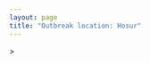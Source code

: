 ```yaml
---
layout: page
title: "Outbreak location: Hosur"
---
```

<div id="mapid">
<script src="https://buda-magenta.github.io/hazard_map/load_map.js"></script>
><script>
var marker_outbreak = L.marker([12.732884, 77.830948],{"autoPan": true}).addTo(map); marker_outbreak.bindTooltip("Hosur").openTooltip();

var circle_1 = L.circle([12.979120, 77.591300], {"pane": "markerPane", "color": "red", "fill": true, "fillOpacity": 0.2, "fillRule": "evenodd", "lineCap": "round", "lineJoin": "round", "opacity": 1.0, "radius": 1181610, "stroke": true, "weight": 2}).addTo(map);
circle_1.bindTooltip("Bangalore<br>rank: 1<br>hazard index: 0.295403")

var circle_2 = L.circle([11.664300, 78.146000], {"pane": "markerPane", "color": "red", "fill": true, "fillOpacity": 0.2, "fillRule": "evenodd", "lineCap": "round", "lineJoin": "round", "opacity": 1.0, "radius": 113978, "stroke": true, "weight": 2}).addTo(map);
circle_2.bindTooltip("Salem<br>rank: 2<br>hazard index: 0.028495")

var circle_3 = L.circle([12.305183, 76.655361], {"pane": "markerPane", "color": "red", "fill": true, "fillOpacity": 0.2, "fillRule": "evenodd", "lineCap": "round", "lineJoin": "round", "opacity": 1.0, "radius": 55545, "stroke": true, "weight": 2}).addTo(map);
circle_3.bindTooltip("Mysore<br>rank: 3<br>hazard index: 0.013886")

var circle_4 = L.circle([13.340077, 77.100621], {"pane": "markerPane", "color": "red", "fill": true, "fillOpacity": 0.2, "fillRule": "evenodd", "lineCap": "round", "lineJoin": "round", "opacity": 1.0, "radius": 30194, "stroke": true, "weight": 2}).addTo(map);
circle_4.bindTooltip("Tumkur<br>rank: 4<br>hazard index: 0.007549")

var circle_5 = L.circle([13.083694, 80.270186], {"pane": "markerPane", "color": "red", "fill": true, "fillOpacity": 0.2, "fillRule": "evenodd", "lineCap": "round", "lineJoin": "round", "opacity": 1.0, "radius": 24788, "stroke": true, "weight": 2}).addTo(map);
circle_5.bindTooltip("Chennai<br>rank: 5<br>hazard index: 0.006197")

var circle_6 = L.circle([28.651718, 77.221939], {"pane": "markerPane", "color": "red", "fill": true, "fillOpacity": 0.2, "fillRule": "evenodd", "lineCap": "round", "lineJoin": "round", "opacity": 1.0, "radius": 24140, "stroke": true, "weight": 2}).addTo(map);
circle_6.bindTooltip("Delhi<br>rank: 6<br>hazard index: 0.006035")

var circle_7 = L.circle([19.075990, 72.877393], {"pane": "markerPane", "color": "red", "fill": true, "fillOpacity": 0.2, "fillRule": "evenodd", "lineCap": "round", "lineJoin": "round", "opacity": 1.0, "radius": 19992, "stroke": true, "weight": 2}).addTo(map);
circle_7.bindTooltip("Mumbai<br>rank: 7<br>hazard index: 0.004998")

var circle_8 = L.circle([11.101781, 77.345192], {"pane": "markerPane", "color": "red", "fill": true, "fillOpacity": 0.2, "fillRule": "evenodd", "lineCap": "round", "lineJoin": "round", "opacity": 1.0, "radius": 18537, "stroke": true, "weight": 2}).addTo(map);
circle_8.bindTooltip("Tiruppur<br>rank: 8<br>hazard index: 0.004634")

var circle_9 = L.circle([17.388786, 78.461065], {"pane": "markerPane", "color": "red", "fill": true, "fillOpacity": 0.2, "fillRule": "evenodd", "lineCap": "round", "lineJoin": "round", "opacity": 1.0, "radius": 17644, "stroke": true, "weight": 2}).addTo(map);
circle_9.bindTooltip("Hyderabad<br>rank: 9<br>hazard index: 0.004411")

var circle_10 = L.circle([12.955100, 78.269900], {"pane": "markerPane", "color": "red", "fill": true, "fillOpacity": 0.2, "fillRule": "evenodd", "lineCap": "round", "lineJoin": "round", "opacity": 1.0, "radius": 15014, "stroke": true, "weight": 2}).addTo(map);
circle_10.bindTooltip("Robertson Pet<br>rank: 10<br>hazard index: 0.003754")

var circle_11 = L.circle([11.001812, 76.962842], {"pane": "markerPane", "color": "red", "fill": true, "fillOpacity": 0.2, "fillRule": "evenodd", "lineCap": "round", "lineJoin": "round", "opacity": 1.0, "radius": 14466, "stroke": true, "weight": 2}).addTo(map);
circle_11.bindTooltip("Coimbatore<br>rank: 11<br>hazard index: 0.003617")

var circle_12 = L.circle([9.926115, 78.114098], {"pane": "markerPane", "color": "red", "fill": true, "fillOpacity": 0.2, "fillRule": "evenodd", "lineCap": "round", "lineJoin": "round", "opacity": 1.0, "radius": 13206, "stroke": true, "weight": 2}).addTo(map);
circle_12.bindTooltip("Madurai<br>rank: 12<br>hazard index: 0.003302")

var circle_13 = L.circle([22.541418, 88.357691], {"pane": "markerPane", "color": "red", "fill": true, "fillOpacity": 0.2, "fillRule": "evenodd", "lineCap": "round", "lineJoin": "round", "opacity": 1.0, "radius": 11978, "stroke": true, "weight": 2}).addTo(map);
circle_13.bindTooltip("Kolkata<br>rank: 13<br>hazard index: 0.002995")

var circle_14 = L.circle([18.521428, 73.854454], {"pane": "markerPane", "color": "red", "fill": true, "fillOpacity": 0.2, "fillRule": "evenodd", "lineCap": "round", "lineJoin": "round", "opacity": 1.0, "radius": 9356, "stroke": true, "weight": 2}).addTo(map);
circle_14.bindTooltip("Pune<br>rank: 14<br>hazard index: 0.002339")

var circle_15 = L.circle([11.369204, 77.676627], {"pane": "markerPane", "color": "red", "fill": true, "fillOpacity": 0.2, "fillRule": "evenodd", "lineCap": "round", "lineJoin": "round", "opacity": 1.0, "radius": 8743, "stroke": true, "weight": 2}).addTo(map);
circle_15.bindTooltip("Erode<br>rank: 15<br>hazard index: 0.002186")

var circle_16 = L.circle([13.631637, 79.423171], {"pane": "markerPane", "color": "red", "fill": true, "fillOpacity": 0.2, "fillRule": "evenodd", "lineCap": "round", "lineJoin": "round", "opacity": 1.0, "radius": 8285, "stroke": true, "weight": 2}).addTo(map);
circle_16.bindTooltip("Tirupati<br>rank: 16<br>hazard index: 0.002071")

var circle_17 = L.circle([12.523889, 76.896196], {"pane": "markerPane", "color": "red", "fill": true, "fillOpacity": 0.2, "fillRule": "evenodd", "lineCap": "round", "lineJoin": "round", "opacity": 1.0, "radius": 8261, "stroke": true, "weight": 2}).addTo(map);
circle_17.bindTooltip("Mandya<br>rank: 17<br>hazard index: 0.002065")

var circle_18 = L.circle([13.137000, 78.133961], {"pane": "markerPane", "color": "red", "fill": true, "fillOpacity": 0.2, "fillRule": "evenodd", "lineCap": "round", "lineJoin": "round", "opacity": 1.0, "radius": 7743, "stroke": true, "weight": 2}).addTo(map);
circle_18.bindTooltip("Kolar<br>rank: 18<br>hazard index: 0.001936")

var circle_19 = L.circle([12.869810, 74.843008], {"pane": "markerPane", "color": "red", "fill": true, "fillOpacity": 0.2, "fillRule": "evenodd", "lineCap": "round", "lineJoin": "round", "opacity": 1.0, "radius": 7627, "stroke": true, "weight": 2}).addTo(map);
circle_19.bindTooltip("Mangalore<br>rank: 19<br>hazard index: 0.001907")

var circle_20 = L.circle([13.007082, 76.099270], {"pane": "markerPane", "color": "red", "fill": true, "fillOpacity": 0.2, "fillRule": "evenodd", "lineCap": "round", "lineJoin": "round", "opacity": 1.0, "radius": 6927, "stroke": true, "weight": 2}).addTo(map);
circle_20.bindTooltip("Hassan<br>rank: 20<br>hazard index: 0.001732")

var circle_21 = L.circle([14.466127, 75.920636], {"pane": "markerPane", "color": "red", "fill": true, "fillOpacity": 0.2, "fillRule": "evenodd", "lineCap": "round", "lineJoin": "round", "opacity": 1.0, "radius": 6926, "stroke": true, "weight": 2}).addTo(map);
circle_21.bindTooltip("Davanagere<br>rank: 21<br>hazard index: 0.001732")

var circle_22 = L.circle([13.932609, 75.574978], {"pane": "markerPane", "color": "red", "fill": true, "fillOpacity": 0.2, "fillRule": "evenodd", "lineCap": "round", "lineJoin": "round", "opacity": 1.0, "radius": 6372, "stroke": true, "weight": 2}).addTo(map);
circle_22.bindTooltip("Shimoga<br>rank: 22<br>hazard index: 0.001593")

var circle_23 = L.circle([23.021624, 72.579707], {"pane": "markerPane", "color": "red", "fill": true, "fillOpacity": 0.2, "fillRule": "evenodd", "lineCap": "round", "lineJoin": "round", "opacity": 1.0, "radius": 6285, "stroke": true, "weight": 2}).addTo(map);
circle_23.bindTooltip("Ahmedabad<br>rank: 23<br>hazard index: 0.001571")

var circle_24 = L.circle([10.804973, 78.687030], {"pane": "markerPane", "color": "red", "fill": true, "fillOpacity": 0.2, "fillRule": "evenodd", "lineCap": "round", "lineJoin": "round", "opacity": 1.0, "radius": 6186, "stroke": true, "weight": 2}).addTo(map);
circle_24.bindTooltip("Tiruchirappalli<br>rank: 24<br>hazard index: 0.001547")

var circle_25 = L.circle([9.931308, 76.267414], {"pane": "markerPane", "color": "red", "fill": true, "fillOpacity": 0.2, "fillRule": "evenodd", "lineCap": "round", "lineJoin": "round", "opacity": 1.0, "radius": 5536, "stroke": true, "weight": 2}).addTo(map);
circle_25.bindTooltip("Kochi<br>rank: 25<br>hazard index: 0.001384")

var circle_26 = L.circle([15.351838, 75.137985], {"pane": "markerPane", "color": "red", "fill": true, "fillOpacity": 0.2, "fillRule": "evenodd", "lineCap": "round", "lineJoin": "round", "opacity": 1.0, "radius": 5414, "stroke": true, "weight": 2}).addTo(map);
circle_26.bindTooltip("Hubli<br>rank: 26<br>hazard index: 0.001354")

var circle_27 = L.circle([12.794811, 79.000641], {"pane": "markerPane", "color": "red", "fill": true, "fillOpacity": 0.2, "fillRule": "evenodd", "lineCap": "round", "lineJoin": "round", "opacity": 1.0, "radius": 5365, "stroke": true, "weight": 2}).addTo(map);
circle_27.bindTooltip("Vellore<br>rank: 27<br>hazard index: 0.001341")

var circle_28 = L.circle([16.508759, 80.618510], {"pane": "markerPane", "color": "red", "fill": true, "fillOpacity": 0.2, "fillRule": "evenodd", "lineCap": "round", "lineJoin": "round", "opacity": 1.0, "radius": 5303, "stroke": true, "weight": 2}).addTo(map);
circle_28.bindTooltip("Vijayawada<br>rank: 28<br>hazard index: 0.001326")

var circle_29 = L.circle([17.723128, 83.301284], {"pane": "markerPane", "color": "red", "fill": true, "fillOpacity": 0.2, "fillRule": "evenodd", "lineCap": "round", "lineJoin": "round", "opacity": 1.0, "radius": 5254, "stroke": true, "weight": 2}).addTo(map);
circle_29.bindTooltip("Visakhapatnam<br>rank: 29<br>hazard index: 0.001314")

var circle_30 = L.circle([14.654623, 77.556260], {"pane": "markerPane", "color": "red", "fill": true, "fillOpacity": 0.2, "fillRule": "evenodd", "lineCap": "round", "lineJoin": "round", "opacity": 1.0, "radius": 5133, "stroke": true, "weight": 2}).addTo(map);
circle_30.bindTooltip("Anantapur<br>rank: 30<br>hazard index: 0.001283")

var circle_31 = L.circle([15.398403, 73.812918], {"pane": "markerPane", "color": "red", "fill": true, "fillOpacity": 0.2, "fillRule": "evenodd", "lineCap": "round", "lineJoin": "round", "opacity": 1.0, "radius": 4793, "stroke": true, "weight": 2}).addTo(map);
circle_31.bindTooltip("Vasco Da Gama<br>rank: 31<br>hazard index: 0.001198")

var circle_32 = L.circle([20.266777, 85.843559], {"pane": "markerPane", "color": "red", "fill": true, "fillOpacity": 0.2, "fillRule": "evenodd", "lineCap": "round", "lineJoin": "round", "opacity": 1.0, "radius": 4717, "stroke": true, "weight": 2}).addTo(map);
circle_32.bindTooltip("Bhubaneswar<br>rank: 32<br>hazard index: 0.001179")

var circle_33 = L.circle([13.160105, 79.155551], {"pane": "markerPane", "color": "red", "fill": true, "fillOpacity": 0.2, "fillRule": "evenodd", "lineCap": "round", "lineJoin": "round", "opacity": 1.0, "radius": 4438, "stroke": true, "weight": 2}).addTo(map);
circle_33.bindTooltip("Chittoor<br>rank: 33<br>hazard index: 0.001110")

var circle_34 = L.circle([13.826383, 77.493772], {"pane": "markerPane", "color": "red", "fill": true, "fillOpacity": 0.2, "fillRule": "evenodd", "lineCap": "round", "lineJoin": "round", "opacity": 1.0, "radius": 4390, "stroke": true, "weight": 2}).addTo(map);
circle_34.bindTooltip("Hindupur<br>rank: 34<br>hazard index: 0.001098")

var circle_35 = L.circle([12.227213, 79.070156], {"pane": "markerPane", "color": "red", "fill": true, "fillOpacity": 0.2, "fillRule": "evenodd", "lineCap": "round", "lineJoin": "round", "opacity": 1.0, "radius": 4176, "stroke": true, "weight": 2}).addTo(map);
circle_35.bindTooltip("Tiruvannamalai<br>rank: 35<br>hazard index: 0.001044")

var circle_36 = L.circle([11.715950, 79.767053], {"pane": "markerPane", "color": "red", "fill": true, "fillOpacity": 0.2, "fillRule": "evenodd", "lineCap": "round", "lineJoin": "round", "opacity": 1.0, "radius": 3993, "stroke": true, "weight": 2}).addTo(map);
circle_36.bindTooltip("Cuddalore Port<br>rank: 36<br>hazard index: 0.000998")

var circle_37 = L.circle([8.576971, 77.050125], {"pane": "markerPane", "color": "red", "fill": true, "fillOpacity": 0.2, "fillRule": "evenodd", "lineCap": "round", "lineJoin": "round", "opacity": 1.0, "radius": 3932, "stroke": true, "weight": 2}).addTo(map);
circle_37.bindTooltip("Thiruvananthapuram<br>rank: 37<br>hazard index: 0.000983")

var circle_38 = L.circle([13.573260, 78.479146], {"pane": "markerPane", "color": "red", "fill": true, "fillOpacity": 0.2, "fillRule": "evenodd", "lineCap": "round", "lineJoin": "round", "opacity": 1.0, "radius": 3916, "stroke": true, "weight": 2}).addTo(map);
circle_38.bindTooltip("Madanapalle<br>rank: 38<br>hazard index: 0.000979")

var circle_39 = L.circle([14.422347, 77.720069], {"pane": "markerPane", "color": "red", "fill": true, "fillOpacity": 0.2, "fillRule": "evenodd", "lineCap": "round", "lineJoin": "round", "opacity": 1.0, "radius": 3527, "stroke": true, "weight": 2}).addTo(map);
circle_39.bindTooltip("Dharmavaram<br>rank: 39<br>hazard index: 0.000882")

var circle_40 = L.circle([8.701220, 77.579269], {"pane": "markerPane", "color": "red", "fill": true, "fillOpacity": 0.2, "fillRule": "evenodd", "lineCap": "round", "lineJoin": "round", "opacity": 1.0, "radius": 3360, "stroke": true, "weight": 2}).addTo(map);
circle_40.bindTooltip("Tirunelveli<br>rank: 40<br>hazard index: 0.000840")

var circle_41 = L.circle([17.849907, 75.276320], {"pane": "markerPane", "color": "red", "fill": true, "fillOpacity": 0.2, "fillRule": "evenodd", "lineCap": "round", "lineJoin": "round", "opacity": 1.0, "radius": 3344, "stroke": true, "weight": 2}).addTo(map);
circle_41.bindTooltip("Solapur<br>rank: 41<br>hazard index: 0.000836")

var circle_42 = L.circle([21.149813, 79.082056], {"pane": "markerPane", "color": "red", "fill": true, "fillOpacity": 0.2, "fillRule": "evenodd", "lineCap": "round", "lineJoin": "round", "opacity": 1.0, "radius": 3139, "stroke": true, "weight": 2}).addTo(map);
circle_42.bindTooltip("Nagpur<br>rank: 42<br>hazard index: 0.000785")

var circle_43 = L.circle([14.226644, 76.400512], {"pane": "markerPane", "color": "red", "fill": true, "fillOpacity": 0.2, "fillRule": "evenodd", "lineCap": "round", "lineJoin": "round", "opacity": 1.0, "radius": 3133, "stroke": true, "weight": 2}).addTo(map);
circle_43.bindTooltip("Chitradurga<br>rank: 43<br>hazard index: 0.000783")

var circle_44 = L.circle([20.166670, 79.172114], {"pane": "markerPane", "color": "red", "fill": true, "fillOpacity": 0.2, "fillRule": "evenodd", "lineCap": "round", "lineJoin": "round", "opacity": 1.0, "radius": 2980, "stroke": true, "weight": 2}).addTo(map);
circle_44.bindTooltip("Bhadravati<br>rank: 44<br>hazard index: 0.000745")

var circle_45 = L.circle([17.166667, 77.083333], {"pane": "markerPane", "color": "red", "fill": true, "fillOpacity": 0.2, "fillRule": "evenodd", "lineCap": "round", "lineJoin": "round", "opacity": 1.0, "radius": 2855, "stroke": true, "weight": 2}).addTo(map);
circle_45.bindTooltip("Gulbarga<br>rank: 45<br>hazard index: 0.000714")

var circle_46 = L.circle([26.838100, 80.934600], {"pane": "markerPane", "color": "red", "fill": true, "fillOpacity": 0.2, "fillRule": "evenodd", "lineCap": "round", "lineJoin": "round", "opacity": 1.0, "radius": 2844, "stroke": true, "weight": 2}).addTo(map);
circle_46.bindTooltip("Lucknow<br>rank: 46<br>hazard index: 0.000711")

var circle_47 = L.circle([26.915458, 75.818982], {"pane": "markerPane", "color": "red", "fill": true, "fillOpacity": 0.2, "fillRule": "evenodd", "lineCap": "round", "lineJoin": "round", "opacity": 1.0, "radius": 2754, "stroke": true, "weight": 2}).addTo(map);
circle_47.bindTooltip("Jaipur<br>rank: 47<br>hazard index: 0.000689")

var circle_48 = L.circle([10.330330, 78.067398], {"pane": "markerPane", "color": "red", "fill": true, "fillOpacity": 0.2, "fillRule": "evenodd", "lineCap": "round", "lineJoin": "round", "opacity": 1.0, "radius": 2691, "stroke": true, "weight": 2}).addTo(map);
circle_48.bindTooltip("Dindigul<br>rank: 48<br>hazard index: 0.000673")

var circle_49 = L.circle([26.180598, 91.753943], {"pane": "markerPane", "color": "red", "fill": true, "fillOpacity": 0.2, "fillRule": "evenodd", "lineCap": "round", "lineJoin": "round", "opacity": 1.0, "radius": 2511, "stroke": true, "weight": 2}).addTo(map);
circle_49.bindTooltip("Guwahati<br>rank: 49<br>hazard index: 0.000628")

var circle_50 = L.circle([25.609324, 85.123525], {"pane": "markerPane", "color": "red", "fill": true, "fillOpacity": 0.2, "fillRule": "evenodd", "lineCap": "round", "lineJoin": "round", "opacity": 1.0, "radius": 2505, "stroke": true, "weight": 2}).addTo(map);
circle_50.bindTooltip("Patna<br>rank: 50<br>hazard index: 0.000626")

var circle_51 = L.circle([10.346837, 78.654771], {"pane": "markerPane", "color": "red", "fill": true, "fillOpacity": 0.2, "fillRule": "evenodd", "lineCap": "round", "lineJoin": "round", "opacity": 1.0, "radius": 2434, "stroke": true, "weight": 2}).addTo(map);
circle_51.bindTooltip("Neiveli<br>rank: 51<br>hazard index: 0.000609")

var circle_52 = L.circle([12.792907, 78.699917], {"pane": "markerPane", "color": "red", "fill": true, "fillOpacity": 0.2, "fillRule": "evenodd", "lineCap": "round", "lineJoin": "round", "opacity": 1.0, "radius": 2394, "stroke": true, "weight": 2}).addTo(map);
circle_52.bindTooltip("Ambur<br>rank: 52<br>hazard index: 0.000599")

var circle_53 = L.circle([10.805628, 79.824660], {"pane": "markerPane", "color": "red", "fill": true, "fillOpacity": 0.2, "fillRule": "evenodd", "lineCap": "round", "lineJoin": "round", "opacity": 1.0, "radius": 2369, "stroke": true, "weight": 2}).addTo(map);
circle_53.bindTooltip("Nagapattinam<br>rank: 53<br>hazard index: 0.000592")

var circle_54 = L.circle([22.720362, 75.868200], {"pane": "markerPane", "color": "red", "fill": true, "fillOpacity": 0.2, "fillRule": "evenodd", "lineCap": "round", "lineJoin": "round", "opacity": 1.0, "radius": 2007, "stroke": true, "weight": 2}).addTo(map);
circle_54.bindTooltip("Indore<br>rank: 54<br>hazard index: 0.000502")

var circle_55 = L.circle([25.531031, 78.652689], {"pane": "markerPane", "color": "red", "fill": true, "fillOpacity": 0.2, "fillRule": "evenodd", "lineCap": "round", "lineJoin": "round", "opacity": 1.0, "radius": 1928, "stroke": true, "weight": 2}).addTo(map);
circle_55.bindTooltip("Jhansi<br>rank: 55<br>hazard index: 0.000482")

var circle_56 = L.circle([23.370035, 85.325013], {"pane": "markerPane", "color": "red", "fill": true, "fillOpacity": 0.2, "fillRule": "evenodd", "lineCap": "round", "lineJoin": "round", "opacity": 1.0, "radius": 1881, "stroke": true, "weight": 2}).addTo(map);
circle_56.bindTooltip("Ranchi<br>rank: 56<br>hazard index: 0.000470")

var circle_57 = L.circle([10.915649, 79.806949], {"pane": "markerPane", "color": "red", "fill": true, "fillOpacity": 0.2, "fillRule": "evenodd", "lineCap": "round", "lineJoin": "round", "opacity": 1.0, "radius": 1835, "stroke": true, "weight": 2}).addTo(map);
circle_57.bindTooltip("Pondicherry<br>rank: 57<br>hazard index: 0.000459")

var circle_58 = L.circle([11.258608, 75.778874], {"pane": "markerPane", "color": "red", "fill": true, "fillOpacity": 0.2, "fillRule": "evenodd", "lineCap": "round", "lineJoin": "round", "opacity": 1.0, "radius": 1654, "stroke": true, "weight": 2}).addTo(map);
circle_58.bindTooltip("Kozhikode<br>rank: 58<br>hazard index: 0.000414")

var circle_59 = L.circle([15.143395, 76.919388], {"pane": "markerPane", "color": "red", "fill": true, "fillOpacity": 0.2, "fillRule": "evenodd", "lineCap": "round", "lineJoin": "round", "opacity": 1.0, "radius": 1627, "stroke": true, "weight": 2}).addTo(map);
circle_59.bindTooltip("Bellary<br>rank: 59<br>hazard index: 0.000407")

var circle_60 = L.circle([10.786027, 79.138150], {"pane": "markerPane", "color": "red", "fill": true, "fillOpacity": 0.2, "fillRule": "evenodd", "lineCap": "round", "lineJoin": "round", "opacity": 1.0, "radius": 1626, "stroke": true, "weight": 2}).addTo(map);
circle_60.bindTooltip("Thanjavur<br>rank: 60<br>hazard index: 0.000407")

var circle_61 = L.circle([15.857267, 74.506934], {"pane": "markerPane", "color": "red", "fill": true, "fillOpacity": 0.2, "fillRule": "evenodd", "lineCap": "round", "lineJoin": "round", "opacity": 1.0, "radius": 1572, "stroke": true, "weight": 2}).addTo(map);
circle_61.bindTooltip("Belgaum<br>rank: 61<br>hazard index: 0.000393")

var circle_62 = L.circle([14.625888, 75.635724], {"pane": "markerPane", "color": "red", "fill": true, "fillOpacity": 0.2, "fillRule": "evenodd", "lineCap": "round", "lineJoin": "round", "opacity": 1.0, "radius": 1410, "stroke": true, "weight": 2}).addTo(map);
circle_62.bindTooltip("Ranibennur<br>rank: 62<br>hazard index: 0.000353")

var circle_63 = L.circle([8.805260, 78.145274], {"pane": "markerPane", "color": "red", "fill": true, "fillOpacity": 0.2, "fillRule": "evenodd", "lineCap": "round", "lineJoin": "round", "opacity": 1.0, "radius": 1403, "stroke": true, "weight": 2}).addTo(map);
circle_63.bindTooltip("Thoothukudi<br>rank: 63<br>hazard index: 0.000351")

var circle_64 = L.circle([21.170200, 72.831100], {"pane": "markerPane", "color": "red", "fill": true, "fillOpacity": 0.2, "fillRule": "evenodd", "lineCap": "round", "lineJoin": "round", "opacity": 1.0, "radius": 1347, "stroke": true, "weight": 2}).addTo(map);
circle_64.bindTooltip("Surat<br>rank: 64<br>hazard index: 0.000337")

var circle_65 = L.circle([16.083333, 77.166667], {"pane": "markerPane", "color": "red", "fill": true, "fillOpacity": 0.2, "fillRule": "evenodd", "lineCap": "round", "lineJoin": "round", "opacity": 1.0, "radius": 1268, "stroke": true, "weight": 2}).addTo(map);
circle_65.bindTooltip("Raichur<br>rank: 65<br>hazard index: 0.000317")

var circle_66 = L.circle([17.005045, 81.780473], {"pane": "markerPane", "color": "red", "fill": true, "fillOpacity": 0.2, "fillRule": "evenodd", "lineCap": "round", "lineJoin": "round", "opacity": 1.0, "radius": 1177, "stroke": true, "weight": 2}).addTo(map);
circle_66.bindTooltip("Rajahmundry<br>rank: 66<br>hazard index: 0.000294")

var circle_67 = L.circle([30.733442, 76.779714], {"pane": "markerPane", "color": "red", "fill": true, "fillOpacity": 0.2, "fillRule": "evenodd", "lineCap": "round", "lineJoin": "round", "opacity": 1.0, "radius": 1139, "stroke": true, "weight": 2}).addTo(map);
circle_67.bindTooltip("Chandigarh<br>rank: 67<br>hazard index: 0.000285")

var circle_68 = L.circle([10.525626, 76.213254], {"pane": "markerPane", "color": "red", "fill": true, "fillOpacity": 0.2, "fillRule": "evenodd", "lineCap": "round", "lineJoin": "round", "opacity": 1.0, "radius": 1120, "stroke": true, "weight": 2}).addTo(map);
circle_68.bindTooltip("Thrissur<br>rank: 68<br>hazard index: 0.000280")

var circle_69 = L.circle([19.194329, 72.970178], {"pane": "markerPane", "color": "red", "fill": true, "fillOpacity": 0.2, "fillRule": "evenodd", "lineCap": "round", "lineJoin": "round", "opacity": 1.0, "radius": 1117, "stroke": true, "weight": 2}).addTo(map);
circle_69.bindTooltip("Thane<br>rank: 69<br>hazard index: 0.000279")

var circle_70 = L.circle([18.793568, 80.815939], {"pane": "markerPane", "color": "red", "fill": true, "fillOpacity": 0.2, "fillRule": "evenodd", "lineCap": "round", "lineJoin": "round", "opacity": 1.0, "radius": 1116, "stroke": true, "weight": 2}).addTo(map);
circle_70.bindTooltip("Bijapur<br>rank: 70<br>hazard index: 0.000279")

var circle_71 = L.circle([16.291519, 80.454159], {"pane": "markerPane", "color": "red", "fill": true, "fillOpacity": 0.2, "fillRule": "evenodd", "lineCap": "round", "lineJoin": "round", "opacity": 1.0, "radius": 1105, "stroke": true, "weight": 2}).addTo(map);
circle_71.bindTooltip("Guntur<br>rank: 71<br>hazard index: 0.000276")

var circle_72 = L.circle([15.119651, 77.455290], {"pane": "markerPane", "color": "red", "fill": true, "fillOpacity": 0.2, "fillRule": "evenodd", "lineCap": "round", "lineJoin": "round", "opacity": 1.0, "radius": 1099, "stroke": true, "weight": 2}).addTo(map);
circle_72.bindTooltip("Guntakal<br>rank: 72<br>hazard index: 0.000275")

var circle_73 = L.circle([8.188047, 77.429049], {"pane": "markerPane", "color": "red", "fill": true, "fillOpacity": 0.2, "fillRule": "evenodd", "lineCap": "round", "lineJoin": "round", "opacity": 1.0, "radius": 1054, "stroke": true, "weight": 2}).addTo(map);
circle_73.bindTooltip("Nagercoil<br>rank: 73<br>hazard index: 0.000264")

var circle_74 = L.circle([26.698885, 88.320030], {"pane": "markerPane", "color": "red", "fill": true, "fillOpacity": 0.2, "fillRule": "evenodd", "lineCap": "round", "lineJoin": "round", "opacity": 1.0, "radius": 1045, "stroke": true, "weight": 2}).addTo(map);
circle_74.bindTooltip("Bagdogra<br>rank: 74<br>hazard index: 0.000261")

var circle_75 = L.circle([10.964555, 79.371730], {"pane": "markerPane", "color": "red", "fill": true, "fillOpacity": 0.2, "fillRule": "evenodd", "lineCap": "round", "lineJoin": "round", "opacity": 1.0, "radius": 1023, "stroke": true, "weight": 2}).addTo(map);
circle_75.bindTooltip("Kumbakonam<br>rank: 75<br>hazard index: 0.000256")

var circle_76 = L.circle([15.266493, 76.387230], {"pane": "markerPane", "color": "red", "fill": true, "fillOpacity": 0.2, "fillRule": "evenodd", "lineCap": "round", "lineJoin": "round", "opacity": 1.0, "radius": 1018, "stroke": true, "weight": 2}).addTo(map);
circle_76.bindTooltip("Hospet<br>rank: 76<br>hazard index: 0.000255")

var circle_77 = L.circle([10.787898, 76.474087], {"pane": "markerPane", "color": "red", "fill": true, "fillOpacity": 0.2, "fillRule": "evenodd", "lineCap": "round", "lineJoin": "round", "opacity": 1.0, "radius": 966, "stroke": true, "weight": 2}).addTo(map);
circle_77.bindTooltip("Palakkad<br>rank: 77<br>hazard index: 0.000242")

var circle_78 = L.circle([25.335649, 83.007629], {"pane": "markerPane", "color": "red", "fill": true, "fillOpacity": 0.2, "fillRule": "evenodd", "lineCap": "round", "lineJoin": "round", "opacity": 1.0, "radius": 879, "stroke": true, "weight": 2}).addTo(map);
circle_78.bindTooltip("Varanasi<br>rank: 78<br>hazard index: 0.000220")

var circle_79 = L.circle([14.449372, 79.987376], {"pane": "markerPane", "color": "red", "fill": true, "fillOpacity": 0.2, "fillRule": "evenodd", "lineCap": "round", "lineJoin": "round", "opacity": 1.0, "radius": 725, "stroke": true, "weight": 2}).addTo(map);
circle_79.bindTooltip("Nellore<br>rank: 79<br>hazard index: 0.000181")

var circle_80 = L.circle([15.426365, 75.630079], {"pane": "markerPane", "color": "red", "fill": true, "fillOpacity": 0.2, "fillRule": "evenodd", "lineCap": "round", "lineJoin": "round", "opacity": 1.0, "radius": 712, "stroke": true, "weight": 2}).addTo(map);
circle_80.bindTooltip("Gadag<br>rank: 80<br>hazard index: 0.000178")

var circle_81 = L.circle([17.910400, 77.519900], {"pane": "markerPane", "color": "red", "fill": true, "fillOpacity": 0.2, "fillRule": "evenodd", "lineCap": "round", "lineJoin": "round", "opacity": 1.0, "radius": 704, "stroke": true, "weight": 2}).addTo(map);
circle_81.bindTooltip("Bidar<br>rank: 81<br>hazard index: 0.000176")

var circle_82 = L.circle([23.258486, 77.401989], {"pane": "markerPane", "color": "red", "fill": true, "fillOpacity": 0.2, "fillRule": "evenodd", "lineCap": "round", "lineJoin": "round", "opacity": 1.0, "radius": 689, "stroke": true, "weight": 2}).addTo(map);
circle_82.bindTooltip("Bhopal<br>rank: 82<br>hazard index: 0.000172")

var circle_83 = L.circle([13.318014, 75.773874], {"pane": "markerPane", "color": "red", "fill": true, "fillOpacity": 0.2, "fillRule": "evenodd", "lineCap": "round", "lineJoin": "round", "opacity": 1.0, "radius": 689, "stroke": true, "weight": 2}).addTo(map);
circle_83.bindTooltip("Chikmagalur<br>rank: 83<br>hazard index: 0.000172")

var circle_84 = L.circle([19.807608, 85.825254], {"pane": "markerPane", "color": "red", "fill": true, "fillOpacity": 0.2, "fillRule": "evenodd", "lineCap": "round", "lineJoin": "round", "opacity": 1.0, "radius": 543, "stroke": true, "weight": 2}).addTo(map);
circle_84.bindTooltip("Puri<br>rank: 84<br>hazard index: 0.000136")

var circle_85 = L.circle([21.237947, 81.633683], {"pane": "markerPane", "color": "red", "fill": true, "fillOpacity": 0.2, "fillRule": "evenodd", "lineCap": "round", "lineJoin": "round", "opacity": 1.0, "radius": 520, "stroke": true, "weight": 2}).addTo(map);
circle_85.bindTooltip("Raipur<br>rank: 85<br>hazard index: 0.000130")

var circle_86 = L.circle([8.887951, 76.595501], {"pane": "markerPane", "color": "red", "fill": true, "fillOpacity": 0.2, "fillRule": "evenodd", "lineCap": "round", "lineJoin": "round", "opacity": 1.0, "radius": 519, "stroke": true, "weight": 2}).addTo(map);
circle_86.bindTooltip("Kollam<br>rank: 86<br>hazard index: 0.000130")

var circle_87 = L.circle([31.634308, 74.873679], {"pane": "markerPane", "color": "red", "fill": true, "fillOpacity": 0.2, "fillRule": "evenodd", "lineCap": "round", "lineJoin": "round", "opacity": 1.0, "radius": 518, "stroke": true, "weight": 2}).addTo(map);
circle_87.bindTooltip("Amritsar<br>rank: 87<br>hazard index: 0.000130")

var circle_88 = L.circle([30.325565, 78.043681], {"pane": "markerPane", "color": "red", "fill": true, "fillOpacity": 0.2, "fillRule": "evenodd", "lineCap": "round", "lineJoin": "round", "opacity": 1.0, "radius": 507, "stroke": true, "weight": 2}).addTo(map);
circle_88.bindTooltip("Dehradun<br>rank: 88<br>hazard index: 0.000127")

var circle_89 = L.circle([19.169335, 77.311013], {"pane": "markerPane", "color": "red", "fill": true, "fillOpacity": 0.2, "fillRule": "evenodd", "lineCap": "round", "lineJoin": "round", "opacity": 1.0, "radius": 502, "stroke": true, "weight": 2}).addTo(map);
circle_89.bindTooltip("Nanded Waghala<br>rank: 89<br>hazard index: 0.000126")

var circle_90 = L.circle([16.850253, 74.594888], {"pane": "markerPane", "color": "red", "fill": true, "fillOpacity": 0.2, "fillRule": "evenodd", "lineCap": "round", "lineJoin": "round", "opacity": 1.0, "radius": 493, "stroke": true, "weight": 2}).addTo(map);
circle_90.bindTooltip("Sangli<br>rank: 90<br>hazard index: 0.000123")

var circle_91 = L.circle([22.297314, 73.194257], {"pane": "markerPane", "color": "red", "fill": true, "fillOpacity": 0.2, "fillRule": "evenodd", "lineCap": "round", "lineJoin": "round", "opacity": 1.0, "radius": 482, "stroke": true, "weight": 2}).addTo(map);
circle_91.bindTooltip("Vadodara<br>rank: 91<br>hazard index: 0.000121")

var circle_92 = L.circle([15.631900, 77.275900], {"pane": "markerPane", "color": "red", "fill": true, "fillOpacity": 0.2, "fillRule": "evenodd", "lineCap": "round", "lineJoin": "round", "opacity": 1.0, "radius": 469, "stroke": true, "weight": 2}).addTo(map);
circle_92.bindTooltip("Adoni<br>rank: 92<br>hazard index: 0.000117")

var circle_93 = L.circle([26.460914, 80.321759], {"pane": "markerPane", "color": "red", "fill": true, "fillOpacity": 0.2, "fillRule": "evenodd", "lineCap": "round", "lineJoin": "round", "opacity": 1.0, "radius": 459, "stroke": true, "weight": 2}).addTo(map);
circle_93.bindTooltip("Kanpur<br>rank: 93<br>hazard index: 0.000115")

var circle_94 = L.circle([9.403158, 77.518264], {"pane": "markerPane", "color": "red", "fill": true, "fillOpacity": 0.2, "fillRule": "evenodd", "lineCap": "round", "lineJoin": "round", "opacity": 1.0, "radius": 443, "stroke": true, "weight": 2}).addTo(map);
circle_94.bindTooltip("Rajapalayam<br>rank: 94<br>hazard index: 0.000111")

var circle_95 = L.circle([20.843512, 75.525927], {"pane": "markerPane", "color": "red", "fill": true, "fillOpacity": 0.2, "fillRule": "evenodd", "lineCap": "round", "lineJoin": "round", "opacity": 1.0, "radius": 436, "stroke": true, "weight": 2}).addTo(map);
circle_95.bindTooltip("Jalgaon<br>rank: 95<br>hazard index: 0.000109")

var circle_96 = L.circle([20.468600, 85.879200], {"pane": "markerPane", "color": "red", "fill": true, "fillOpacity": 0.2, "fillRule": "evenodd", "lineCap": "round", "lineJoin": "round", "opacity": 1.0, "radius": 421, "stroke": true, "weight": 2}).addTo(map);
circle_96.bindTooltip("Cuttack<br>rank: 96<br>hazard index: 0.000105")

var circle_97 = L.circle([18.112082, 83.405220], {"pane": "markerPane", "color": "red", "fill": true, "fillOpacity": 0.2, "fillRule": "evenodd", "lineCap": "round", "lineJoin": "round", "opacity": 1.0, "radius": 403, "stroke": true, "weight": 2}).addTo(map);
circle_97.bindTooltip("Vizianagaram<br>rank: 97<br>hazard index: 0.000101")

var circle_98 = L.circle([11.664535, 92.739045], {"pane": "markerPane", "color": "red", "fill": true, "fillOpacity": 0.2, "fillRule": "evenodd", "lineCap": "round", "lineJoin": "round", "opacity": 1.0, "radius": 390, "stroke": true, "weight": 2}).addTo(map);
circle_98.bindTooltip("Port Blair<br>rank: 98<br>hazard index: 0.000098")

var circle_99 = L.circle([17.980609, 79.598212], {"pane": "markerPane", "color": "red", "fill": true, "fillOpacity": 0.2, "fillRule": "evenodd", "lineCap": "round", "lineJoin": "round", "opacity": 1.0, "radius": 385, "stroke": true, "weight": 2}).addTo(map);
circle_99.bindTooltip("Warangal<br>rank: 99<br>hazard index: 0.000096")

var circle_100 = L.circle([16.185317, 75.696792], {"pane": "markerPane", "color": "red", "fill": true, "fillOpacity": 0.2, "fillRule": "evenodd", "lineCap": "round", "lineJoin": "round", "opacity": 1.0, "radius": 383, "stroke": true, "weight": 2}).addTo(map);
circle_100.bindTooltip("Bagalkot<br>rank: 100<br>hazard index: 0.000096")
</script>
</div>